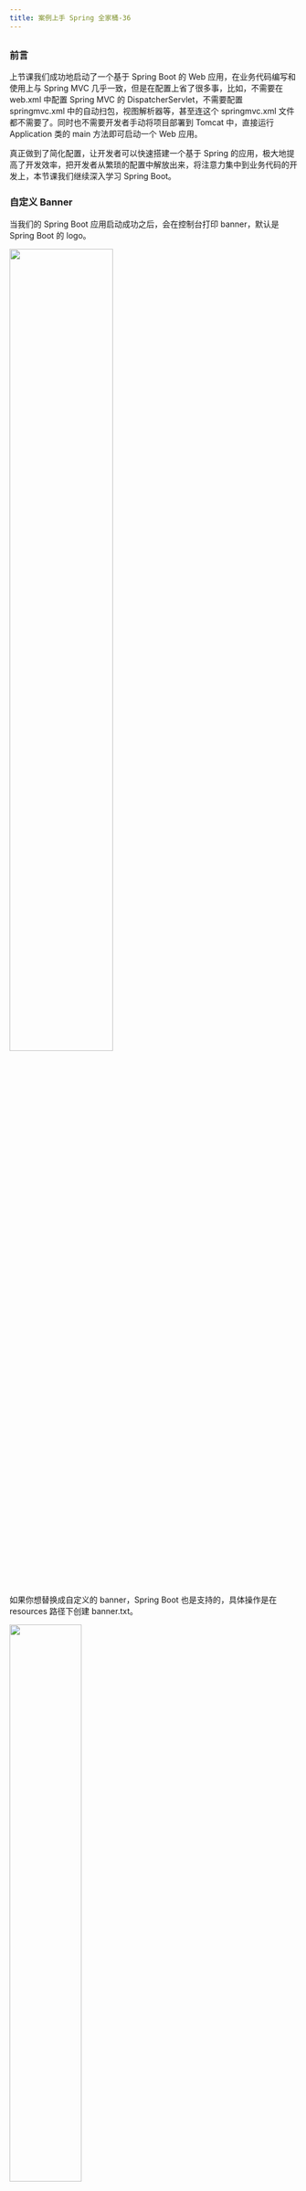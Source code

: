 ```yaml
---
title: 案例上手 Spring 全家桶-36
---
```

<article id="topicContainer" class="column_content"><h2 class="topic_title"></h2><div><h3 id="">前言</h3>
<p>上节课我们成功地启动了一个基于 Spring Boot 的  Web 应用，在业务代码编写和使用上与 Spring MVC 几乎一致，但是在配置上省了很多事，比如，不需要在 web.xml 中配置 Spring MVC 的 DispatcherServlet，不需要配置 springmvc.xml 中的自动扫包，视图解析器等，甚至连这个 springmvc.xml 文件都不需要了。同时也不需要开发者手动将项目部署到 Tomcat 中，直接运行 Application 类的 main 方法即可启动一个 Web 应用。</p>
<p>真正做到了简化配置，让开发者可以快速搭建一个基于 Spring 的应用，极大地提高了开发效率，把开发者从繁琐的配置中解放出来，将注意力集中到业务代码的开发上，本节课我们继续深入学习 Spring Boot。</p>
<h3 id="banner">自定义 Banner</h3>
<p>当我们的 Spring Boot 应用启动成功之后，会在控制台打印 banner，默认是 Spring Boot 的 logo。</p>
<p><img src="https://images.gitbook.cn/5c2ac5c0-bcaa-11e9-8296-ad04873de5ea" width = "60%" /></p>
<p>如果你想替换成自定义的 banner，Spring Boot 也是支持的，具体操作是在 resources 路径下创建 banner.txt。</p>
<p><img src="https://images.gitbook.cn/69b124f0-bcaa-11e9-8296-ad04873de5ea" width = "50%" /></p>
<p>并在 banner.txt 中定义 banner 的具体内容，如果希望输出个性化的字体，可以通过第三方网站在线生成，非常简单，访问 <a href="http://patorjk.com/software/taag">http://patorjk.com/software/taag</a>，在网页中输入自定义文本，选择字体即可生成个性化内容。</p>
<p><img src="https://images.gitbook.cn/7f136330-bcaa-11e9-ac77-f5b1a77a87b3" width = "60%" /></p>
<p>将生成好的文本复制到 banner.txt 中，再启动 Application，即可在控制台看到自定义 banner，如下图所示。</p>
<p><img src="https://images.gitbook.cn/8b7629f0-bcaa-11e9-ac77-f5b1a77a87b3" width = "50%" /></p>
<p>同时我们可以看到，Tomcat 的默认端口是 8080。</p>
<p><img src="https://images.gitbook.cn/96651560-bcaa-11e9-8296-ad04873de5ea" alt="WX20190602-160750@2x" /></p>
<p>如果需要修改端口，可以在 Spring Boot 的配置文件中设置，因此我们要明确一点：使用 Sprint Boot 并不是完全脱离了配置文件，只能说 Spring Boot 将原有的大部分通用配置进行了简化，比如 Spring MVC 中的视图解析器、自动扫包等。如果是一些开发者自定义的配置，还是需要自己手动来配，这种配置也非常简单，Spring Boot 支持两种格式的配置文件，Properties 格式和 YAML 格式。</p>
<h4 id="properties">Properties 格式</h4>
<p>这种格式大家应该很熟悉，我们在使用 ORMapping 框架的时候可以在 Properties 文件中配置数据源的相关信息，这里也是一样的，首先在 resources 路径下创建一个后缀为 properties 的文件，然后在该文件中添加修改 Tomcat 端口的配置即可，如下所示。</p>
<pre><code class="properties language-properties">server.port=9090
</code></pre>
<p><img src="https://images.gitbook.cn/b36f7880-bcaa-11e9-b095-45b8601f64cd" width = "50%" /></p>
<p>重启 Application，看到控制台输出如下内容。</p>
<p><img src="https://images.gitbook.cn/bcc8cfd0-bcaa-11e9-a349-65f0a13339ef" alt="WX20190603-114527@2x" /></p>
<p>可以看到。端口已经成功修改为 9090，除了修改端口，还可以在该文件中添加其他配置，如下所示。</p>
<pre><code class="properties language-properties">#端口
server.port=9090
#项目访问路径
server.servlet.context-path=/gcspringboot
#cookie失效时间，单位为秒
server.servlet.session.cookie.max-age=100
#session失效时间，单位为秒
server.servlet.session.timeout=100
#请求编码格式
server.tomcat.uri-encoding=UTF-8
</code></pre>
<p>注释写的很清楚，我们就不再重复解释了，如果此时设置了 server.servlet.context-path=/gcspringboot，则表示访问项目的 URL 中需要添加 gcspringboot，如果不添加直接访问 http://localhost:9090/index，抛出 404 异常。</p>
<p><img src="https://images.gitbook.cn/cf3d15e0-bcaa-11e9-8296-ad04873de5ea" width = "60%" /></p>
<p>访问 http://localhost:9090/gcspringboot/index，则请求正常。</p>
<p><img src="https://images.gitbook.cn/da96f820-bcaa-11e9-b095-45b8601f64cd" width = "60%" /></p>
<h4 id="yaml">YAML 格式</h4>
<p>YAML 是不同于 Properties 的另外一种文本格式，同样可以用来写配置文件，Spring Boot 默认支持 YAML 格式，YAML 格式的优点在于编写简单，结构清晰，利用缩进的形式来表示层级关系。相比于 Properties，可以进一步简化配置文件的编写，使用 YAML 格式，只需要在 resources 路径下创建 application.yml 文件即可。</p>
<p><img src="https://images.gitbook.cn/e9c93290-bcaa-11e9-a349-65f0a13339ef" width = "50%" /></p>
<p>上述的 Properties 如果用 YAML 格式来编写的话，代码如下所示。</p>
<pre><code class="yaml language-yaml">server:
  port: 8181                      #端口
  servlet:
    context-path: /gcspringboot   #项目访问路径
    session:
      cookie:                     #cookie 失效时间，单位为秒
        max-age: 100
      timeout: 100                #session 失效时间，单位为秒
  tomcat:
    uri-encoding: UTF-8           #请求编码格式
</code></pre>
<p>需要注意的是 YAML 格式书写规范非常严格，属性名和属性值之间必须有至少一个空格，即 port:8181，如果没有空格，写成 port:8181，则启动抛出异常，如下所示。</p>
<p><img src="https://images.gitbook.cn/ff07bc30-bcaa-11e9-8296-ad04873de5ea" alt="WX20190603-145205@2x" /></p>
<p>正常启动 Application，可以看到控制台输出如下信息，端口为 8181，表明 YAML 配置文件读取成果。</p>
<p><img src="https://images.gitbook.cn/250d5110-bcab-11e9-8296-ad04873de5ea" alt="WX20190614-100518@2x" /></p>
<p>如果 Properties 和 YAML 两种类型的配置文件同时存在，Spring Boot 会优先读取哪个呢？我们启动 Application，看到控制台输出如下信息。</p>
<p><img src="https://images.gitbook.cn/325c2580-bcab-11e9-ac77-f5b1a77a87b3" alt="WX20190603-114527@2x" /></p>
<p>结果表明，两种类型的配置文件同时存在的情况下，Properties 的优先级更高。</p>
<p>配置文件的位置除了放置在 resources 路径下之外，还有 3 个地方可以放置，如下图所示。</p>
<p><img src="https://images.gitbook.cn/3dbce590-bcab-11e9-b095-45b8601f64cd" width = "50%" /></p>
<p>这 4 个位置的优先级按上图中标注的 1、2、3、4 依次排列，同时我们也可以直接在 Handler 中读取 YAML 文件中的数据，比如在业务方法中向客户端返回当前服务的端口信息，具体代码如下所示。</p>
<pre><code class="java language-java">@RestController
public class HelloHandler {

    @Value("${server.port}")
    private String port;

    @GetMapping("/index")
    public String index(){
        return "当前端口是："+this.port;
    }
}
</code></pre>
<p>通过 @Value 注解即可自动读取 YAML 文件中的数据，通过 \${server.port} 读取具体的值，启动 Application，访问 http://localhost:8181/gcspringboot/index，看到如下结果。</p>
<p><img src="https://images.gitbook.cn/51254fa0-bcab-11e9-8296-ad04873de5ea" width = "60%" /></p>
<p>同时 @Value("${server.port}") 也适用于 Properties 配置。</p>
<h3 id="-1">总结</h3>
<p>本节课我们讲解了 Spring Boot 的两种配置文件格式：Properties 和 YAML，两者的功能是一样的，区别在于具体的编写方式不同，YAML 格式的结构更加清晰，编写也更加简便，实际开发中推荐使用，同时我们还讲解了 Spring Boot 如何自定义 Banner。</p>
<p><a href="https://github.com/southwind9801/gcspringboot.git">请点击这里查看源码</a></p>
<p><a href="https://pan.baidu.com/s/1K2cNTk6JmZa50RYSKwvwGA">点击这里获取 Spring Boot 视频专题</a>，提取码：e4wc</p>
<h3 id="-2">分享交流</h3>
<blockquote>
  <p><strong>为了方便与作者交流与学习，GitChat 编辑团队组织了一个《快速上手 Spring 全家桶》读者交流群，添加小助手-伽利略微信：「GitChatty6」，回复关键字「200」给小助手-伽利略获取入群资格。</strong></p>
  <p>阅读文章过程中有任何疑问随时可以跟其他小伙伴讨论，或者直接向作者提问（作者看到后抽空回复）。你的分享不仅帮助他人，更会提升自己。</p>
  <p>温馨提示：需购买才可入群哦，加小助手微信后需要截已购买的图来验证~</p>
</blockquote></div></article>